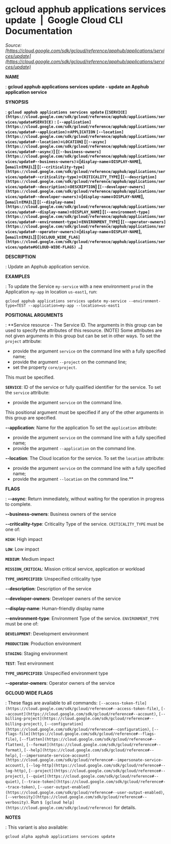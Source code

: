 # gcloud apphub applications services update  |  Google Cloud CLI Documentation

*Source: [https://cloud.google.com/sdk/gcloud/reference/apphub/applications/services/update](https://cloud.google.com/sdk/gcloud/reference/apphub/applications/services/update)*

**NAME**

: **gcloud apphub applications services update - update an Apphub application service**

**SYNOPSIS**

: **`gcloud apphub applications services update` (`[SERVICE](https://cloud.google.com/sdk/gcloud/reference/apphub/applications/services/update#SERVICE)` : `[--application](https://cloud.google.com/sdk/gcloud/reference/apphub/applications/services/update#--application)`=`APPLICATION` `[--location](https://cloud.google.com/sdk/gcloud/reference/apphub/applications/services/update#--location)`=`LOCATION`) [`[--async](https://cloud.google.com/sdk/gcloud/reference/apphub/applications/services/update#--async)`] [`[--business-owners](https://cloud.google.com/sdk/gcloud/reference/apphub/applications/services/update#--business-owners)`=[`display-name`=`DISPLAY-NAME`],[`email`=`EMAIL`]] [`[--criticality-type](https://cloud.google.com/sdk/gcloud/reference/apphub/applications/services/update#--criticality-type)`=`CRITICALITY_TYPE`] [`[--description](https://cloud.google.com/sdk/gcloud/reference/apphub/applications/services/update#--description)`=`DESCRIPTION`] [`[--developer-owners](https://cloud.google.com/sdk/gcloud/reference/apphub/applications/services/update#--developer-owners)`=[`display-name`=`DISPLAY-NAME`],[`email`=`EMAIL`]] [`[--display-name](https://cloud.google.com/sdk/gcloud/reference/apphub/applications/services/update#--display-name)`=`DISPLAY_NAME`] [`[--environment-type](https://cloud.google.com/sdk/gcloud/reference/apphub/applications/services/update#--environment-type)`=`ENVIRONMENT_TYPE`] [`[--operator-owners](https://cloud.google.com/sdk/gcloud/reference/apphub/applications/services/update#--operator-owners)`=[`display-name`=`DISPLAY-NAME`],[`email`=`EMAIL`]] [`[GCLOUD_WIDE_FLAG](https://cloud.google.com/sdk/gcloud/reference/apphub/applications/services/update#GCLOUD-WIDE-FLAGS) …`]**

**DESCRIPTION**

: Update an Apphub application service.

**EXAMPLES**

: To update the Service `my-service` with a new environment
`prod` in the Application `my-app` in location
`us-east1`, run:

```
gcloud apphub applications services update my-service --environment-type=TEST --application=my-app --location=us-east1
```

**POSITIONAL ARGUMENTS**

: **Service resource - The Service ID. The arguments in this group can be used to
specify the attributes of this resource. (NOTE) Some attributes are not given
arguments in this group but can be set in other ways.
To set the `project` attribute:

- provide the argument `service` on the command line with a fully
specified name;
- provide the argument `--project` on the command line;
- set the property `core/project`.

This must be specified.

**`SERVICE`**:
ID of the service or fully qualified identifier for the service.
To set the `service` attribute:

- provide the argument `service` on the command line.

This positional argument must be specified if any of the other arguments in this
group are specified.

**--application**:
Name for the application
To set the `application` attribute:

- provide the argument `service` on the command line with a fully
specified name;
- provide the argument `--application` on the command line.

**--location**:
The Cloud location for the service.
To set the `location` attribute:

- provide the argument `service` on the command line with a fully
specified name;
- provide the argument `--location` on the command line.**

**FLAGS**

: **--async**:
Return immediately, without waiting for the operation in progress to complete.

**--business-owners**:
Business owners of the service

**--criticality-type**:
Criticality Type of the service. `CRITICALITY_TYPE` must
be one of:

**`HIGH`**:
High impact

**`LOW`**:
Low impact

**`MEDIUM`**:
Medium impact

**`MISSION_CRITICAL`**:
Mission critical service, application or workload

**`TYPE_UNSPECIFIED`**:
Unspecified criticality type

**--description**:
Description of the service

**--developer-owners**:
Developer owners of the service

**--display-name**:
Human-friendly display name

**--environment-type**:
Environment Type of the service. `ENVIRONMENT_TYPE` must
be one of:

**`DEVELOPMENT`**:
Development environment

**`PRODUCTION`**:
Production environment

**`STAGING`**:
Staging environment

**`TEST`**:
Test environment

**`TYPE_UNSPECIFIED`**:
Unspecified environment type

**--operator-owners**:
Operator owners of the service

**GCLOUD WIDE FLAGS**

: These flags are available to all commands: `[--access-token-file](https://cloud.google.com/sdk/gcloud/reference#--access-token-file)`,
`[--account](https://cloud.google.com/sdk/gcloud/reference#--account)`, `[--billing-project](https://cloud.google.com/sdk/gcloud/reference#--billing-project)`,
`[--configuration](https://cloud.google.com/sdk/gcloud/reference#--configuration)`,
`[--flags-file](https://cloud.google.com/sdk/gcloud/reference#--flags-file)`,
`[--flatten](https://cloud.google.com/sdk/gcloud/reference#--flatten)`, `[--format](https://cloud.google.com/sdk/gcloud/reference#--format)`, `[--help](https://cloud.google.com/sdk/gcloud/reference#--help)`, `[--impersonate-service-account](https://cloud.google.com/sdk/gcloud/reference#--impersonate-service-account)`,
`[--log-http](https://cloud.google.com/sdk/gcloud/reference#--log-http)`,
`[--project](https://cloud.google.com/sdk/gcloud/reference#--project)`, `[--quiet](https://cloud.google.com/sdk/gcloud/reference#--quiet)`, `[--trace-token](https://cloud.google.com/sdk/gcloud/reference#--trace-token)`, `[--user-output-enabled](https://cloud.google.com/sdk/gcloud/reference#--user-output-enabled)`,
`[--verbosity](https://cloud.google.com/sdk/gcloud/reference#--verbosity)`.
Run `$ [gcloud help](https://cloud.google.com/sdk/gcloud/reference)` for details.

**NOTES**

: This variant is also available:

```
gcloud alpha apphub applications services update
```